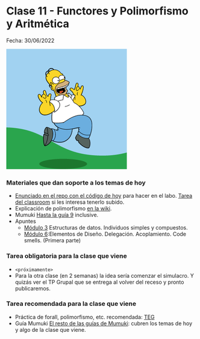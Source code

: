 # Clase 11 - Functores y Polimorfismo y Aritmética

Fecha: 30/06/2022

![homero-feliz.gif](../2021/assets/homero-feliz.gif)


### Materiales que dan soporte a los temas de hoy

* [Enunciado en el repo con el código de hoy](https://github.com/pdepjm/2022-l-clase11Polimorfismo/blob/main/programa.pl) para hacer en el labo. [Tarea del classroom](https://classroom.github.com/a/AWD5pdm1) si les interesa tenerlo subido.
* Explicación de polimorfismo [en la wiki](https://wiki.uqbar.org/wiki/articles/polimorfismo-en-el-paradigma-logico.html). 
* Mumuki	[Hasta la guía 9](https://mumuki.io/pdep-utn/chapters/436-programacion-logica) inclusive.
* Apuntes 	
  * [Módulo 3](https://drive.google.com/open?id=1GGair_St5yWvItKRZH-FY_X2CdDREr60TrsV0zSiO5I) Estructuras de datos. Individuos simples y compuestos.
  * [Módulo 6](https://drive.google.com/open?id=1eWnjBoiQTRJKx4THhmPnGYbBWTDlgx4Fph18GPtIqC0):Elementos de Diseño. Delegación. Acoplamiento. Code smells. (Primera parte)

### Tarea obligatoria para la clase que viene 

* `<próximamente>`
* Para la otra clase (en 2 semanas) la idea sería comenzar el simulacro. Y quizás ver el TP Grupal que se entrega al volver del receso y pronto publicaremos.


### Tarea recomendada para la clase que viene

* Práctica de forall, polimorfismo, etc. recomendada: [TEG](https://docs.google.com/document/d/12RK1DhOHEH9PgKYJo3zH_trn1fOn8jB9bg304ZLMXbQ/edit) 
* Guía Mumuki	[El resto de las guías de Mumuki](https://mumuki.io/pdep-utn/chapters/436-programacion-logica): cubren los temas de hoy y algo de la clase que viene.
